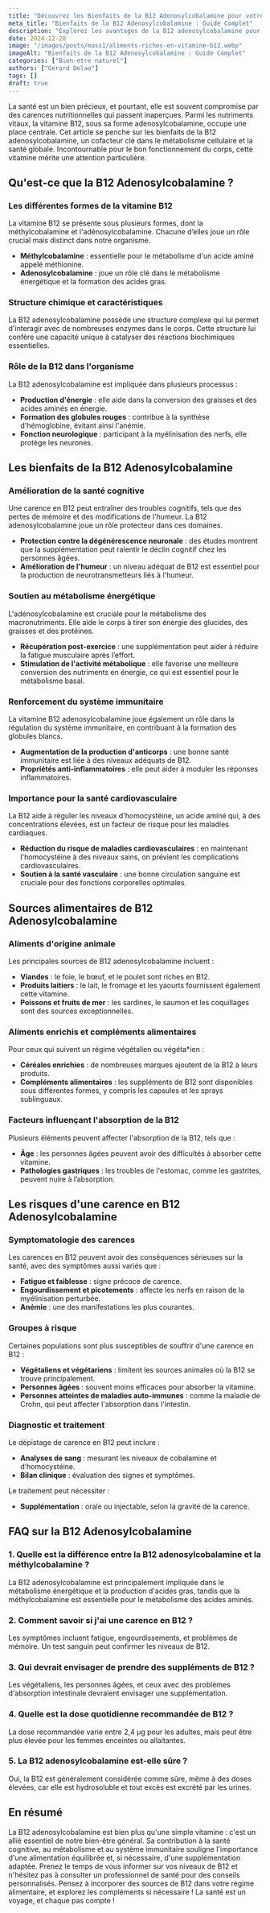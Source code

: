 ```yaml
---
title: "Découvrez les Bienfaits de la B12 Adenosylcobalamine pour votre Santé"
meta_title: "Bienfaits de la B12 Adenosylcobalamine : Guide Complet"
description: "Explorez les avantages de la B12 adenosylcobalamine pour votre santé, ses sources alimentaires, et son rôle essentiel dans votre bien-être."
date: 2024-12-28
image: "/images/posts/mass1/aliments-riches-en-vitamine-b12.webp"
imageAlt: "Bienfaits de la B12 Adenosylcobalamine : Guide Complet"
categories: ["Bien-etre naturel"]
authors: ["Gerard Delao"]
tags: []
draft: true
---
```


La santé est un bien précieux, et pourtant, elle est souvent compromise par des carences nutritionnelles qui passent inaperçues. Parmi les nutriments vitaux, la vitamine B12, sous sa forme adenosylcobalamine, occupe une place centrale. Cet article se penche sur les bienfaits de la B12 adenosylcobalamine, un cofacteur clé dans le métabolisme cellulaire et la santé globale. Incontournable pour le bon fonctionnement du corps, cette vitamine mérite une attention particulière.

## Qu'est-ce que la B12 Adenosylcobalamine ?

### Les différentes formes de la vitamine B12

La vitamine B12 se présente sous plusieurs formes, dont la méthylcobalamine et l'adénosylcobalamine. Chacune d’elles joue un rôle crucial mais distinct dans notre organisme.

- **Méthylcobalamine** : essentielle pour le métabolisme d'un acide aminé appelé méthionine.
- **Adenosylcobalamine** : joue un rôle clé dans le métabolisme énergétique et la formation des acides gras.

### Structure chimique et caractéristiques

La B12 adenosylcobalamine possède une structure complexe qui lui permet d'interagir avec de nombreuses enzymes dans le corps. Cette structure lui confère une capacité unique à catalyser des réactions biochimiques essentielles.

### Rôle de la B12 dans l'organisme

La B12 adenosylcobalamine est impliquée dans plusieurs processus :

- **Production d'énergie** : elle aide dans la conversion des graisses et des acides aminés en énergie.
- **Formation des globules rouges** : contribue à la synthèse d'hémoglobine, évitant ainsi l'anémie.
- **Fonction neurologique** : participant à la myélinisation des nerfs, elle protège les neurones.

## Les bienfaits de la B12 Adenosylcobalamine

### Amélioration de la santé cognitive

Une carence en B12 peut entraîner des troubles cognitifs, tels que des pertes de mémoire et des modifications de l'humeur. La B12 adenosylcobalamine joue un rôle protecteur dans ces domaines.

- **Protection contre la dégénérescence neuronale** : des études montrent que la supplémentation peut ralentir le déclin cognitif chez les personnes âgées.
- **Amélioration de l'humeur** : un niveau adéquat de B12 est essentiel pour la production de neurotransmetteurs liés à l'humeur.

### Soutien au métabolisme énergétique

L'adénosylcobalamine est cruciale pour le métabolisme des macronutriments. Elle aide le corps à tirer son énergie des glucides, des graisses et des protéines.

- **Récupération post-exercice** : une supplémentation peut aider à réduire la fatigue musculaire après l’effort.
- **Stimulation de l'activité métabolique** : elle favorise une meilleure conversion des nutriments en énergie, ce qui est essentiel pour le métabolisme basal.

### Renforcement du système immunitaire

La vitamine B12 adenosylcobalamine joue également un rôle dans la régulation du système immunitaire, en contribuant à la formation des globules blancs.

- **Augmentation de la production d'anticorps** : une bonne santé immunitaire est liée à des niveaux adéquats de B12.
- **Propriétés anti-inflammatoires** : elle peut aider à moduler les réponses inflammatoires.

### Importance pour la santé cardiovasculaire

La B12 aide à réguler les niveaux d'homocystéine, un acide aminé qui, à des concentrations élevées, est un facteur de risque pour les maladies cardiaques.

- **Réduction du risque de maladies cardiovasculaires** : en maintenant l'homocystéine à des niveaux sains, on prévient les complications cardiovasculaires.
- **Soutien à la santé vasculaire** : une bonne circulation sanguine est cruciale pour des fonctions corporelles optimales.

## Sources alimentaires de B12 Adenosylcobalamine

### Aliments d'origine animale

Les principales sources de B12 adenosylcobalamine incluent :

- **Viandes** : le foie, le bœuf, et le poulet sont riches en B12.
- **Produits laitiers** : le lait, le fromage et les yaourts fournissent également cette vitamine.
- **Poissons et fruits de mer** : les sardines, le saumon et les coquillages sont des sources exceptionnelles.

### Aliments enrichis et compléments alimentaires

Pour ceux qui suivent un régime végétalien ou végéta*ien :

- **Céréales enrichies** : de nombreuses marques ajoutent de la B12 à leurs produits.
- **Compléments alimentaires** : les suppléments de B12 sont disponibles sous différentes formes, y compris les capsules et les sprays sublinguaux.

### Facteurs influençant l'absorption de la B12

Plusieurs éléments peuvent affecter l'absorption de la B12, tels que :

- **Âge** : les personnes âgées peuvent avoir des difficultés à absorber cette vitamine.
- **Pathologies gastriques** : les troubles de l'estomac, comme les gastrites, peuvent nuire à l’absorption.

## Les risques d'une carence en B12 Adenosylcobalamine

### Symptomatologie des carences

Les carences en B12 peuvent avoir des conséquences sérieuses sur la santé, avec des symptômes aussi variés que :

- **Fatigue et faiblesse** : signe précoce de carence.
- **Engourdissement et picotements** : affecte les nerfs en raison de la myélinisation perturbée.
- **Anémie** : une des manifestations les plus courantes.

### Groupes à risque

Certaines populations sont plus susceptibles de souffrir d'une carence en B12 :

- **Végétaliens et végétariens** : limitent les sources animales où la B12 se trouve principalement.
- **Personnes âgées** : souvent moins efficaces pour absorber la vitamine.
- **Personnes atteintes de maladies auto-immunes** : comme la maladie de Crohn, qui peut affecter l'absorption dans l'intestin.

### Diagnostic et traitement

Le dépistage de carence en B12 peut inclure :

- **Analyses de sang** : mesurant les niveaux de cobalamine et d’homocystéine.
- **Bilan clinique** : évaluation des signes et symptômes.

Le traitement peut nécessiter :

- **Supplémentation** : orale ou injectable, selon la gravité de la carence.

## FAQ sur la B12 Adenosylcobalamine

### 1. Quelle est la différence entre la B12 adenosylcobalamine et la méthylcobalamine ?
La B12 adenosylcobalamine est principalement impliquée dans le métabolisme énergétique et la production d'acides gras, tandis que la méthylcobalamine est essentielle pour le métabolisme des acides aminés.

### 2. Comment savoir si j'ai une carence en B12 ?
Les symptômes incluent fatigue, engourdissements, et problèmes de mémoire. Un test sanguin peut confirmer les niveaux de B12.

### 3. Qui devrait envisager de prendre des suppléments de B12 ?
Les végétaliens, les personnes âgées, et ceux avec des problèmes d'absorption intestinale devraient envisager une supplémentation.

### 4. Quelle est la dose quotidienne recommandée de B12 ?
La dose recommandée varie entre 2,4 µg pour les adultes, mais peut être plus élevée pour les femmes enceintes ou allaitantes.

### 5. La B12 adenosylcobalamine est-elle sûre ?
Oui, la B12 est généralement considérée comme sûre, même à des doses élevées, car elle est hydrosoluble et tout excès est excrété par les urines.

## En résumé

La B12 adenosylcobalamine est bien plus qu'une simple vitamine : c'est un allié essentiel de notre bien-être général. Sa contribution à la santé cognitive, au métabolisme et au système immunitaire souligne l'importance d'une alimentation équilibrée et, si nécessaire, d'une supplémentation adaptée. Prenez le temps de vous informer sur vos niveaux de B12 et n'hésitez pas à consulter un professionnel de santé pour des conseils personnalisés. Pensez à incorporer des sources de B12 dans votre régime alimentaire, et explorez les compléments si nécessaire ! La santé est un voyage, et chaque pas compte !

